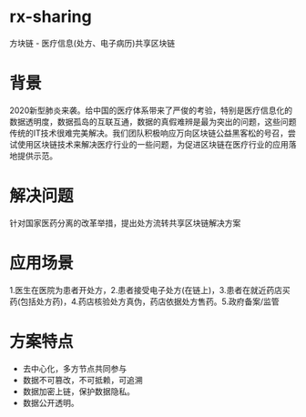 # rx-sharing
方块链 - 医疗信息(处方、电子病历)共享区块链

# 背景

2020新型肺炎来袭。给中国的医疗体系带来了严俊的考验，特别是医疗信息化的数据透明度，数据孤岛的互联互通，数据的真假难辨是最为突出的问题，这些问题传统的IT技术很难完美解决。我们团队积极响应万向区块链公益黑客松的号召，尝试使用区块链技术来解决医疗行业的一些问题，为促进区块链在医疗行业的应用落地提供示范。

# 解决问题
针对国家医药分离的改革举措，提出处方流转共享区块链解决方案

# 应用场景
1.医生在医院为患者开处方，2.患者接受电子处方(在链上)，3.患者在就近药店买药(包括处方药)，4.药店核验处方真伪，药店依据处方售药。5.政府备案/监管

# 方案特点

- 去中心化，多方节点共同参与
- 数据不可篡改，不可抵赖，可追溯
- 数据加密上链，保护数据隐私。
- 数据公开透明。
